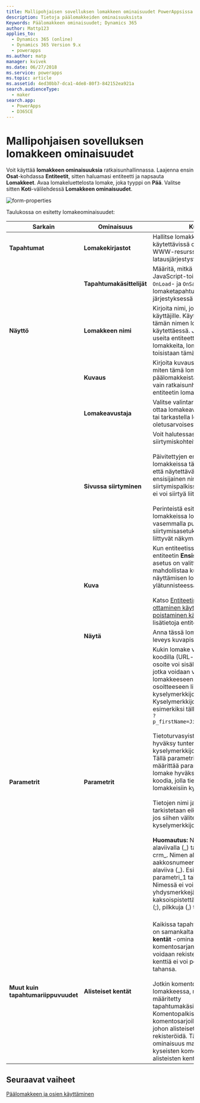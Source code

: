 ```yaml
---
title: Mallipohjaisen sovelluksen lomakkeen ominaisuudet PowerAppsissa | MicrosoftDocs
description: Tietoja päälomakkeiden ominaisuuksista
Keywords: Päälomakkeen ominaisuudet; Dynamics 365
author: Mattp123
applies_to:
  - Dynamics 365 (online)
  - Dynamics 365 Version 9.x
  - powerapps
ms.author: matp
manager: kvivek
ms.date: 06/27/2018
ms.service: powerapps
ms.topic: article
ms.assetid: 4ed30bb7-dca1-4de8-80f3-842152ea921a
search.audienceType:
  - maker
search.app:
  - PowerApps
  - D365CE
---
```


# <a name="model-driven-app-form-properties"></a>Mallipohjaisen sovelluksen lomakkeen ominaisuudet 

Voit käyttää **lomakkeen ominaisuuksia** ratkaisunhallinnassa. Laajenna ensin **Osat**-kohdassa **Entiteetit**, sitten haluamasi entiteetti ja napsauta **Lomakkeet**. Avaa lomakeluettelosta lomake, joka tyyppi on **Pää**. Valitse sitten **Koti**-välilehdessä **Lomakkeen ominaisuudet**.

![form-properties](media/form-properties.png)

Taulukossa on esitetty lomakeominaisuudet:  
  
|Sarkain|Ominaisuus|Kuvaus|  
|---------|--------------|-----------------|  
|**Tapahtumat**|**Lomakekirjastot**|Hallitse lomakkeessa käytettävissä olevia JavaScript-WWW-resursseja ja niiden latausjärjestystä.|  
||**Tapahtumakäsittelijät**|Määritä, mitkä lomakekirjaston JavaScript-toiminnot suoritetaan `OnLoad`- ja `OnSave`-lomaketapahtumissa ja missä järjestyksessä ne suoritetaan.|  
|**Näyttö**|**Lomakkeen nimi**|Kirjoita nimi, jolla on merkitystä käyttäjille. Käyttäjät näkevät tämän nimen lomaketta käytettäessä. Jos he käyttävät useita entiteettiin määritettyjä lomakkeita, lomakkeet erotetaan toisistaan tämän nimen avulla.|  
||**Kuvaus**|Kirjoita kuvaus, joka selittää, miten tämä lomake eroaa muista päälomakkeista. Kuvaus näkyy vain ratkaisunhallinnassa entiteetin lomakeluettelossa.|  
||**Lomakeavustaja**|Valitse valintaruutu, jos haluat ottaa lomakeavustajan käyttöön tai tarkastella lomaketta oletusarvoisesti laajennettuna.|
||**Sivussa siirtyminen**|Voit halutessasi olla näyttämättä siirtymiskohteita.<br /><br /> Päivitettyjen entiteettien lomakkeissa tämä tarkoittaa sitä, että näytettävän tietueen arvon ensisijainen nimi ei näy siirtymispalkissa, joten sen avulla ei voi siirtyä liittyviin näkymiin.<br /><br /> Perinteistä esitystä käyttävissä lomakkeissa lomakkeen vasemmalla puolella olevat siirtymisasetukset, joilla voi valita liittyvät näkymät, eivät näy.|  
||**Kuva**|Kun entiteetissä on kuvakenttä ja entiteetin **Ensisijainen kuva** -asetus on valittu, asetus mahdollistaa kuvakentän näyttämisen lomakkeen ylätunnisteessa.<br /><br /> Katso [Entiteetin asetusten ottaminen käyttöön tai poistaminen käytöstä](../common-data-service/edit-entities.md#enable-or-disable-entity-options), jos haluat lisätietoja entiteetin asetuksista.|  ||**Näytä**|**Määritä enimmäisleveys (kuvapisteinä)** rajoittaa lomakkeen leveyttä. Oletusarvo on 1 900.|  
||**Näytä**|Anna tässä lomakkeen suurin leveys kuvapisteinä.|
|**Parametrit**|**Parametrit**|Kukin lomake voidaan avata koodilla (URL-osoitteella). URL-osoite voi sisältää myös tietoja, jotka voidaan välittää lomakkeeseen käyttämällä URL-osoitteeseen liitettyä kyselymerkkijonoa. Kyselymerkkijono voi olla esimerkiksi tällainen:<br />`?p_firstName=Jim&p_lastName=Daly`<br /><br /> Tietoturvasyistä lomakkeet eivät hyväksy tuntemattomia kyselymerkkijonoparametreja. Tällä parametriluettelolla voit määrittää parametrit, jotka lomake hyväksyy tukemaan koodia, jolla tiedot välitetään lomakkeisiin kyselymerkkijonolla.<br /><br /> Tietojen nimi ja tyyppi tarkistetaan eikä lomake avaudu, jos siihen välitetään virheellisiä kyselymerkkijonon parametreja.<br /><br />**Huomautus:** Nimi ei voi alkaa alaviivalla (_) tai merkkijonolla crm\_. Nimen alussa on oltava aakkosnumeerisia merkkejä ja alaviiva (\_). Esimerkiksi: parametri_1 tai 1_parametri. Nimessä ei voi olla yhdysmerkkejä (-), kaksoispistettä (:), puolipistettä (;), pilkkuja (,) tai pisteitä (.). <br /><br />|  
|**Muut kuin tapahtumariippuvuudet**|**Alisteiset kentät**|Kaikissa tapahtumakäsittelijöissä on samankaltainen **Alisteiset kentät** -ominaisuus, jotta kaikki komentosarjan tarvitsemat kentät voidaan rekisteröidä. Alisteisia kenttiä ei voi poistaa kuka tahansa.<br /><br /> Jotkin komentosarjat toimivat lomakkeessa, mutta niitä ei ole määritetty tapahtumakäsittelijässä. Komentopalkista käynnistetyillä komentosarjoilla ei ole paikkaa, johon alisteiset kentät voidaan rekisteröidä. Tämä lomakkeen ominaisuus mahdollistaa kyseisten komentosarjojen alisteisten kenttien rekisteröinnin.|  

## <a name="next-steps"></a>Seuraavat vaiheet

[Päälomakkeen ja osien käyttäminen](use-main-form-and-components.md)
